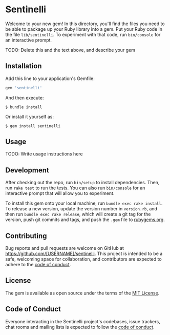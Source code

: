 # Sentinelli

Welcome to your new gem! In this directory, you'll find the files you need to be able to package up your Ruby library into a gem. Put your Ruby code in the file `lib/sentinelli`. To experiment with that code, run `bin/console` for an interactive prompt.

TODO: Delete this and the text above, and describe your gem

## Installation

Add this line to your application's Gemfile:

```ruby
gem 'sentinelli'
```

And then execute:

    $ bundle install

Or install it yourself as:

    $ gem install sentinelli

## Usage

TODO: Write usage instructions here

## Development

After checking out the repo, run `bin/setup` to install dependencies. Then, run `rake test` to run the tests. You can also run `bin/console` for an interactive prompt that will allow you to experiment.

To install this gem onto your local machine, run `bundle exec rake install`. To release a new version, update the version number in `version.rb`, and then run `bundle exec rake release`, which will create a git tag for the version, push git commits and tags, and push the `.gem` file to [rubygems.org](https://rubygems.org).

## Contributing

Bug reports and pull requests are welcome on GitHub at https://github.com/[USERNAME]/sentinelli. This project is intended to be a safe, welcoming space for collaboration, and contributors are expected to adhere to the [code of conduct](https://github.com/[USERNAME]/sentinelli/blob/master/CODE_OF_CONDUCT.md).


## License

The gem is available as open source under the terms of the [MIT License](https://opensource.org/licenses/MIT).

## Code of Conduct

Everyone interacting in the Sentinelli project's codebases, issue trackers, chat rooms and mailing lists is expected to follow the [code of conduct](https://github.com/[USERNAME]/sentinelli/blob/master/CODE_OF_CONDUCT.md).
